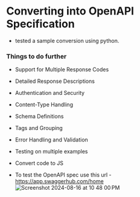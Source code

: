 # Converting into OpenAPI Specification
- tested a sample conversion using python.
### Things to do further
- Support for Multiple Response Codes
- Detailed Response Descriptions
- Authentication and Security
- Content-Type Handling
- Schema Definitions
- Tags and Grouping
- Error Handling and Validation
- Testing on multiple examples
- Convert code to JS

- To test the OpenAPI spec use this url - https://app.swaggerhub.com/home
![Screenshot 2024-08-16 at 10 48 00 PM](https://github.com/user-attachments/assets/9fa466b3-1a8d-4f92-a6e4-352eb2642a44)
